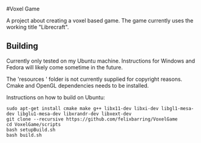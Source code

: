
#Voxel Game

A project about creating a voxel based game.
The game currently uses the working title "Librecraft".

## Building

Currently only tested on my Ubuntu machine.
Instructions for Windows and Fedora will likely come sometime in the future.

The 'resources ' folder is not currently supplied for copyright reasons.
Cmake and OpenGL dependencies needs to be installed.

Instructions on how to build on Ubuntu:

```
sudo apt-get install cmake make g++ libx11-dev libxi-dev libgl1-mesa-dev libglu1-mesa-dev libxrandr-dev libxext-dev
git clone --recursive https://github.com/felixbarring/VoxelGame
cd VoxelGame/scripts
bash setupBuild.sh	
bash build.sh
```